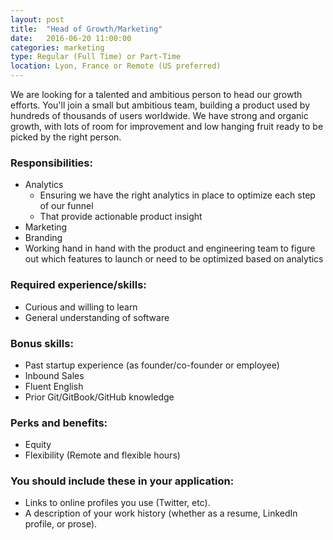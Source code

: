 ```yaml
---
layout: post
title:  "Head of Growth/Marketing"
date:   2016-06-20 11:00:00
categories: marketing
type: Regular (Full Time) or Part-Time
location: Lyon, France or Remote (US preferred)
---
```


We are looking for a talented and ambitious person to head our growth efforts. You'll join a small but ambitious team, building a product used by hundreds of thousands of users worldwide. We have strong and organic growth, with lots of room for improvement and low hanging fruit ready to be picked by the right person.

### Responsibilities:
* Analytics
    * Ensuring we have the right analytics in place to optimize each step of our funnel
    * That provide actionable product insight
* Marketing
* Branding
* Working hand in hand with the product and engineering team to figure out which features to launch or need to be optimized based on analytics

### Required experience/skills:
* Curious and willing to learn
* General understanding of software

### Bonus skills:
* Past startup experience (as founder/co-founder or employee)
* Inbound Sales
* Fluent English
* Prior Git/GitBook/GitHub knowledge

### Perks and benefits:
* Equity
* Flexibility (Remote and flexible hours)

### You should include these in your application:

* Links to online profiles you use (Twitter, etc).
* A description of your work history (whether as a resume, LinkedIn profile, or prose).

